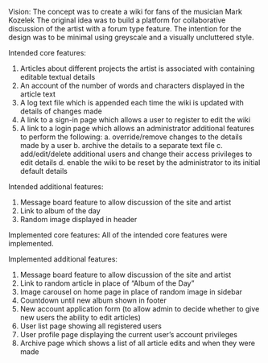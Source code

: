 Vision: 
The concept was to create a wiki for fans of the musician Mark Kozelek 
The original idea was to build a platform for collaborative discussion of the artist with a forum type feature. The intention for the design was to be minimal using greyscale and a visually uncluttered style. 

Intended core features: 
1. Articles about different projects the artist is associated with containing editable textual details 
2. An account of the number of words and characters displayed in the article text
3. A log text file which is appended each time the wiki is updated with details of changes made
4. A link to a sign-in page which allows a user to register to edit the wiki
5. A link to a login page which allows an administrator additional features to perform the following: a. override/remove changes to the details made by a user b. archive the details to a separate text file c. add/edit/delete additional users and change their access privileges  to edit details d. enable the wiki to be reset by the administrator to its initial default details 
 
Intended additional features: 
1. Message board feature to allow discussion of the site and artist
2. Link to album of the day
3. Random image displayed in header
 
 
Implemented core features: 
All of the intended core features were implemented.

Implemented additional features:
1. Message board feature to allow discussion of the site and artist
2. Link to random article in place of “Album of the Day”
3. Image carousel on home page in place of random image in sidebar
4. Countdown until new album shown in footer
5. New account application form (to allow admin to decide whether to give new users the ability to edit articles)
6. User list page showing all registered users
7. User profile page displaying the current user’s account privileges
8. Archive page which shows a list of all article edits and when they were made
